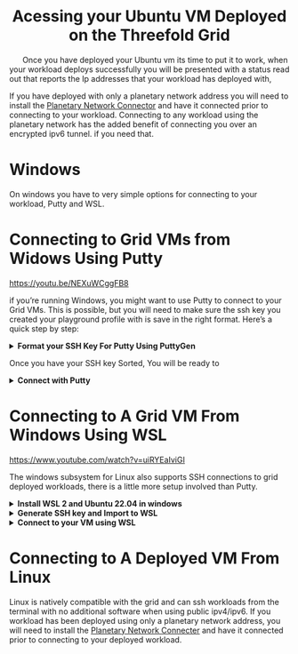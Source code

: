 # <Center> Acessing your Ubuntu VM Deployed on the Threefold Grid </Center>

&nbsp;&nbsp;&nbsp;&nbsp;&nbsp;&nbsp;Once you have deployed your Ubuntu vm its time to put it to work, when your workload deploys successfully you will be presented with a status read out that reports the Ip addresses that your workload has deployed with,

 If you have deployed with only a planetary network address you will need to install the [Planetary Network Connector](https://github.com/threefoldtech/planetary_network) and have it connected prior to connecting to your workload. Connecting to any workload using the planetary network has the added benefit of connecting you over an encrypted ipv6 tunnel. if you need that. 
 
# Windows 

On windows you have to very simple options for connecting to your workload, Putty and WSL. 

# Connecting to Grid VMs from Widows Using Putty 

https://youtu.be/NEXuWCggFB8


if you’re running Windows, you might want to use Putty to connect to your Grid VMs. This is possible, but you will need to make sure the ssh key you created your playground profile with is save in the right format. Here’s a quick step by step:


<details>
	<summary><b>Format your SSH Key For Putty Using PuttyGen</b></summary>

First run PuttyGen. Even if you already have a key you want to use, this is the best way to get the public key in the proper format. If you don’t already have a key, choose RSA and hit generate. When you’re done, hit Save private key and write the .ppk file to disk. We’ll use this file in the next step to connect.

If you already had a key or want to return to this step later, hit the Load button and select the ppk file. At the top of the PuttyGen window, you’ll see a field with the public key:

![image](https://user-images.githubusercontent.com/44621168/214651082-2b45b153-2a9b-4026-a627-1dacee5fcb77.png)

Copy the public key from this window, making sure you get everything between ssh-rsa and the key comment rsa-key... in this case. Paste that into the ssh public key field in the playground or Terraform file for your deployment. In case of the playground, also save your profile after doing this.

*Copying and pasting the public key from your ppk file will not work. There are line breaks in the file that get interpreted as extra information when they get passed to the VM. You might have success removing the line breaks manually, but copying the public key from this gui window is the simplest and most reliable way to make this work.*
</details>

Once you have your SSH key Sorted, You will be ready to

<details>
	<summary><b>Connect with Putty</b></summary>

After you’ve added the key to your playground profile or Terraform file, create your deployment. There’s no way to change the SSH key in an existing deployment, you must delete and redeploy. Copy the IP address once the deployment is successful and then open Putty.

In Putty’s config screen, navigate to Connection > SSH > Auth:

![image](https://user-images.githubusercontent.com/44621168/214651140-7dd0999b-44cb-40fd-9c00-034aa550d8af.png)

Hit Browse… and select your ppk file. Then go to Session at the top of the left nav bar and enter your VMs IP address in the Host Name (or IP address) field. Then hit the Open button at the bottom of the window to start your session. When you are prompted for a user name, enter root and you should then get access to a terminal with no password prompt.

If you’re prompted for a password, something went wrong and you won’t be able to log in. Go back and check the steps above, then feel free to post questions or problems in this thread.
  </details>
</details>



# Connecting to A Grid VM From Windows Using WSL

https://www.youtube.com/watch?v=uiRYEaIviGI

The windows subsystem for Linux also supports SSH connections to grid deployed workloads, there is a little more setup involved than Putty. 
<details>
    <summary><b>Install WSL 2 and Ubuntu 22.04 in windows</b></summary>

- Make sure you have Windows 10 version 2004 or higher installed. You can check your version by going to Settings > System > About.
- Open the Windows PowerShell as an administrator and run the command 
```
dism.exe /online /enable-feature /featurename:Microsoft-Windows-Subsystem-Linux /all /norestart

# This will enable the WSL feature on your Windows machine.
```
- Restart your computer to complete the installation of the WSL feature.
- Open the Microsoft Store and search for "Ubuntu 22.04 LTS" and select the version provided by Canonical Group Limited, this will download and install the Ubuntu distro on your machine.
- Open the Ubuntu app from your Start menu, this will open the Ubuntu terminal and will take a few minutes to complete the setup.
- Once the setup is complete, you will be prompted to create a new user and password.
- Run sudo apt update and sudo apt upgrade to update and upgrade all the packages on your system.
- Once done, you can now use Ubuntu 22.04 LTS on Windows through the WSL 2.

Please note that WSL 2 requires virtualization support, so make sure that virtualization is enabled in your system's BIOS settings.

That's it! You have successfully installed WSL 2 and Ubuntu 22.04 LTS on your Windows machine. Now you can use Ubuntu commands and install any package you like using apt command.
</details>

<details>
    <summary><b>Generate SSH key and Import to WSL</b></summary>

  <details>
    <summary>Generate and import key files Using SSH-KEYGEN and SSH-COPY-ID</summary>

- Open the Windows Command Prompt or PowerShell and run the command ssh-keygen. This will generate a new SSH key pair on your Windows machine.
- Run the command ssh-copy-id <username>@<wsl-ip-address> to copy your public key to the WSL instance. Replace <username> with your username on the WSL instance and <wsl-ip-address> with the IP address of the WSL instance.
- Open the WSL instance and navigate to the ~/.ssh directory. You should see a file called authorized_keys, which contains the public key that you just copied over.
- Open the file ~/.ssh/config and add the following:
  </details>

  <details>
      <summary>Generate and import Key Files Manually (Video Method)</summary>
       
1.) Open the Windows Command Prompt or PowerShell and run the command ssh-keygen. This will generate a new SSH key pair on your Windows machine.

```
ssh-keygen
```

2.) Open your Installed WSL and switch to the root accound 

```
su root
```

3.) Vavigate to the directory your ssh key files are saved in typically /mnt/c/users/youruser/.ssh

```
cd /mnt/c/users/parkers/.ssh
```

4.) Create a directory for your SSH KEYS 

```
mkdir /home/parker/.ssh

# (/home/user/.ssh) if you want to use the key without being root 

# (/root/.ssh) if yo want the keys to only be accesible by the wsl root account. 

```

5.) Copy your key files to the appropriate directory, typically /home/youruser/.ssh

```
cp /mnt/c/users/parkers/.ssh/id_rsa.pub /home/youruser/.ssh/id_rsa.pub
cp /mnt/c/users/parkers/.ssh/id_rsa /home/youruser/.ssh/id_rsa
```

6.) Properly own the key files in WSL 

```
chown parker:parker /home/youruser/.ssh/id_rsa.pub
chown parker:parker /home/youruser/.ssh/id_rsa
```

7.) Protect your keys 

```
# Set the .ssh directory and public key to 644 

chmod 644 /home/user/.ssh
chmod 644 /home/user/.ssh/id_rsa.pub


# Set your Private Key so that only you can read it by making it 600

chmod 600 /home/user/.ssh/id_rsa.pub
```
  </details>
</details>

<details>
    <summary><b>Connect to your VM using WSL</b></summary>

Once you generated your keys and imported them into WSL you will be ready to connect to your VM

  <details>
    <summary>Connect using a public IPV4/IPV6</summary>

to connect you will type SSH follow by root@yourvmsipv4 or root@[yourvmsipv6]

```
ssh root@162.205.204.230
ssh root@[2a02:16a8:dc:501:74d4:eeff:fe1b:64c5]
```

  </details>

  <details>
    <summary>Connect to your VM using the Planetary Network</summary>

Windows subsystem for linux is not compatible with any current version on the planetary network connector you will need to do some extra setup to use the planetary network with WSL 

- You can find Documentation on how to connect install yggdrasil and connect to the planetary network in WSL 2 here https://forum.threefold.io/t/howto-connect-to-planetary-network-on-wsl2/3511
- Once you are connected to the network you will connect to the planetary address like any other ipv6 address with ssh root@[planetarynetworkaddress]
```
ssh root@[300:d969:30ff:c0a0:e4d4:88ba:ecdd:2b70]
```
**Tip** if your having trouble telling which ip is your planetary address, they always start with 200 or 300 IE. <b>300</b>:d969:30ff:c0a0:e4d4:88ba:ecdd:2b70

  </details>
</details>



  
# Connecting to A Deployed VM From Linux 
  
  Linux is natively compatible with the grid and can ssh workloads from the terminal with no additional software when using public ipv4/ipv6. If you workload has been deployed using only a planetary network address, you will need to install the [Planetary Network Connecter](https://github.com/threefoldtech/planetary_network) and have it connected prior to connecting to your deployed workload.
